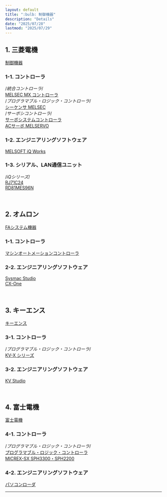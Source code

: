 ```yaml
---
layout: default
title: ":bulb: 制御機器"
description: "Details"
date: "2025/07/28"
lastmod: "2025/07/29"
---
```


## 1. 三菱電機  
[制御機器](https://www.mitsubishielectric.co.jp/fa/)  
### 1-1. コントローラ  
/*統合コントローラ*/  
[MELSEC MX コントローラ](https://www.mitsubishielectric.co.jp/fa/products/cnt/mxc/index.html)  
/*プログラマブル・ロジック・コントローラ*/  
[シーケンサ MELSEC](https://www.mitsubishielectric.co.jp/fa/products/cnt/plc/index.html)  
/*サーボシコントローラ*/  
[サーボシステムコントローラ](https://www.mitsubishielectric.co.jp/fa/products/cnt/ssc/index.html)  
[ACサーボ MELSERVO](https://www.mitsubishielectric.co.jp/fa/products/drv/servo/index.html)  

### 1-2. エンジニアリングソフトウェア  
[MELSOFT iQ Works](https://www.mitsubishielectric.co.jp/fa/products/sft/melsoft/smerit/iq_works/index.html)  

### 1-3. シリアル、LAN通信ユニット  
/*iQシリーズ*/  
[RJ71C24](https://www.mitsubishielectric.co.jp/fa/products/faspec/point.page?kisyu=/plcr&formNm=RJ71C24)  
[RD81MES96N](https://www.mitsubishielectric.co.jp/fa/products/faspec/point.page?kisyu=/plcr&formNm=R_MES_RD81MES96N_1&popup=1)  

<br />

## 2. オムロン  
[FAシステム機器](https://www.fa.omron.co.jp/products/category/automation-systems/)  

### 1-1. コントローラ  
[マシンオートメーションコントローラ](https://www.fa.omron.co.jp/products/category/automation-systems/machine-automation-controllers/)  

### 2-2. エンジニアリングソフトウェア  
[Sysmac Studio](https://www.fa.omron.co.jp/products/family/3077/)  
[CX-One](https://www.fa.omron.co.jp/products/family/1605/)  

<br />

## 3. キーエンス  
[キーエンス](https://www.keyence.co.jp/)  

### 3-1. コントローラ  
/*プログラマブル・ロジック・コントローラ*/  
[KV-X シリーズ](https://www.keyence.co.jp/products/controls/plc-building/kv-x/)  

### 3-2. エンジニアリングソフトウェア  
[KV Studio](https://www.keyence.co.jp/products/controls/plc-building/kv-8000/models/kv-h1j-dl/)  

<br />

## 4. 富士電機  
[富士電機](https://www.fujielectric.co.jp/)  

### 4-1. コントローラ  
/*プログラマブル・ロジック・コントローラ*/  
[プログラマブル・ロジック・コントローラ](https://www.fujielectric.co.jp/products/drive_ctrl_equipment/plc/)  
[MICREX-SX SPH3300・SPH2200](https://www.fujielectric.co.jp/products/drive_ctrl_equipment/plc/product_series/sph_3300-2200.html)  

### 4-2. エンジニアリングソフトウェア  
[パソコンローダ]()  

***
